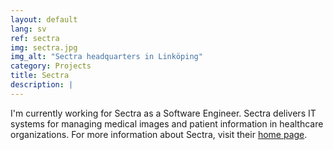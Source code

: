 ```yaml
---
layout: default
lang: sv
ref: sectra
img: sectra.jpg
img_alt: "Sectra headquarters in Linköping"
category: Projects
title: Sectra
description: |
---
```

I'm currently working for Sectra as a Software Engineer. Sectra delivers IT systems for managing medical images and patient information in healthcare organizations. For more information about Sectra, visit their [home page](https://sectra.com/).
